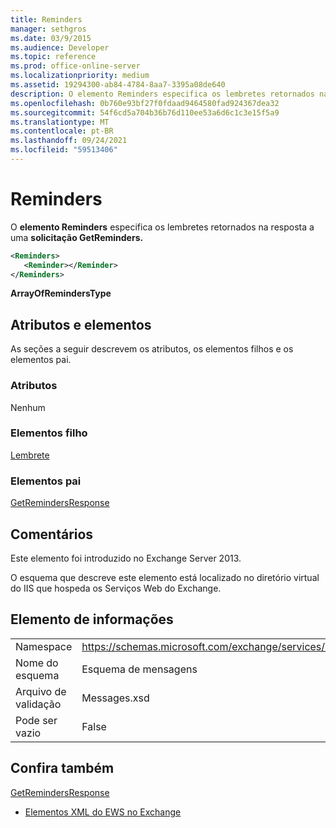 ```yaml
---
title: Reminders
manager: sethgros
ms.date: 03/9/2015
ms.audience: Developer
ms.topic: reference
ms.prod: office-online-server
ms.localizationpriority: medium
ms.assetid: 19294300-ab84-4784-8aa7-3395a08de640
description: O elemento Reminders especifica os lembretes retornados na resposta a uma solicitação GetReminders.
ms.openlocfilehash: 0b760e93bf27f0fdaad9464580fad924367dea32
ms.sourcegitcommit: 54f6cd5a704b36b76d110ee53a6d6c1c3e15f5a9
ms.translationtype: MT
ms.contentlocale: pt-BR
ms.lasthandoff: 09/24/2021
ms.locfileid: "59513406"
---
```

# <a name="reminders"></a>Reminders

O **elemento Reminders** especifica os lembretes retornados na resposta a uma **solicitação GetReminders.** 
  
```XML
<Reminders>
   <Reminder></Reminder>
</Reminders>
```

 **ArrayOfRemindersType**
## <a name="attributes-and-elements"></a>Atributos e elementos

As seções a seguir descrevem os atributos, os elementos filhos e os elementos pai.
  
### <a name="attributes"></a>Atributos

Nenhum
  
### <a name="child-elements"></a>Elementos filho

[Lembrete](reminder.md)
  
### <a name="parent-elements"></a>Elementos pai

[GetRemindersResponse](getremindersresponse.md)
  
## <a name="remarks"></a>Comentários

Este elemento foi introduzido no Exchange Server 2013.
  
O esquema que descreve este elemento está localizado no diretório virtual do IIS que hospeda os Serviços Web do Exchange.
  
## <a name="element-information"></a>Elemento de informações

|||
|:-----|:-----|
|Namespace  <br/> |https://schemas.microsoft.com/exchange/services/2006/messages  <br/> |
|Nome do esquema  <br/> |Esquema de mensagens  <br/> |
|Arquivo de validação  <br/> |Messages.xsd  <br/> |
|Pode ser vazio  <br/> |False  <br/> |
   
## <a name="see-also"></a>Confira também



[GetRemindersResponse](getremindersresponse.md)


- [Elementos XML do EWS no Exchange](ews-xml-elements-in-exchange.md)

